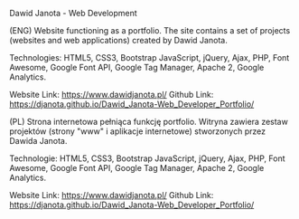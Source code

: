 Dawid Janota - Web Development
 
(ENG) Website functioning as a portfolio. The site contains a set of projects (websites and web applications) created by Dawid Janota.

Technologies: HTML5, CSS3, Bootstrap JavaScript, jQuery, Ajax, PHP, Font Awesome, Google Font API, Google Tag Manager, Apache 2, Google Analytics.

Website Link: https://www.dawidjanota.pl/
Github Link: https://djanota.github.io/Dawid_Janota-Web_Developer_Portfolio/

(PL) Strona internetowa pełniąca funkcję portfolio. Witryna zawiera zestaw projektów (strony "www" i aplikacje internetowe) stworzonych przez Dawida Janota. 

Technologie: HTML5, CSS3, Bootstrap JavaScript, jQuery, Ajax, PHP, Font Awesome, Google Font API, Google Tag Manager, Apache 2, Google Analytics.

Website Link: https://www.dawidjanota.pl/
Github Link: https://djanota.github.io/Dawid_Janota-Web_Developer_Portfolio/
